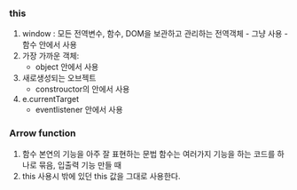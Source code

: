 


### this
1. window : 모든 전역변수, 함수, DOM을 보관하고 관리하는 전역객체
	   - 그냥 사용
	   - 함수 안에서 사용
2. 가장 가까운 객체:
	- object 안에서 사용
3. 새로생성되는 오브젝트
	- constrouctor의 안에서 사용
4. e.currentTarget
	- eventlistener 안에서 사용



### Arrow function
1. 함수 본연의 기능을 아주 잘 표현하는 문법
		함수는 여러가지 기능을 하는 코드를 하나로 묶음,  입출력 기능 만들 때
2.  this 사용시 밖에 있던 this 값을 그대로 사용한다.

